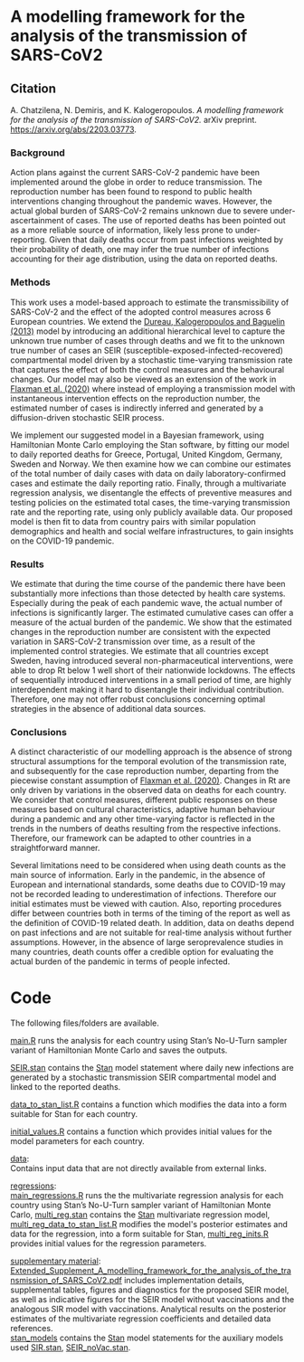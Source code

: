 
# A modelling framework for the analysis of the transmission of SARS-CoV2

## Citation

A. Chatzilena, N. Demiris, and K. Kalogeropoulos. _A modelling framework for the analysis of the transmission of
SARS-CoV2._ arXiv preprint. https://arxiv.org/abs/2203.03773.

### Background

Action plans against the current SARS-CoV-2 pandemic have been implemented around the globe in order to reduce transmission. The reproduction number has been found to respond to public health interventions changing throughout the pandemic waves. However, the actual global burden of SARS-CoV-2 remains unknown due to severe under-ascertainment of cases. The use of reported  deaths has been pointed out as a more reliable source of information, likely less prone to under-reporting. Given that daily deaths occur from past infections weighted by their probability of death, one may infer the true number of infections accounting for their age distribution, using the data on reported deaths.

### Methods 

This work uses a model-based approach to estimate the transmissibility of SARS-CoV-2 and the effect of the adopted control measures across 6 European countries. We extend the [Dureau, Kalogeropoulos and Baguelin (2013)](https://doi.org/10.1093/biostatistics/kxs052) model by introducing an additional hierarchical level to capture the unknown true number of cases through deaths and we fit to the unknown true number of cases an SEIR (susceptible-exposed-infected-recovered) compartmental model driven by a stochastic time-varying transmission rate that captures the effect of both the control measures and the behavioural changes. Our model may also be viewed as an extension of the work in [Flaxman et al. (2020)](https://doi.org/10.1038/s41586-020-2405-7) where instead of employing a transmission model with instantaneous intervention effects on the reproduction number, the estimated number of cases is indirectly inferred and generated by a diffusion-driven stochastic SEIR process.

We implement our suggested model in a Bayesian framework, using Hamiltonian Monte Carlo employing the Stan software, by fitting our model to daily reported deaths for Greece, Portugal, United Kingdom, Germany, Sweden and Norway. We then examine how we can combine our estimates of the total number of daily cases with data on daily laboratory-confirmed cases and estimate the daily reporting ratio. Finally, through a multivariate regression analysis, we disentangle the effects of preventive measures and testing policies on the estimated total cases, the time-varying transmission rate and the reporting rate, using only publicly available data. Our proposed model is then fit to data from country pairs with similar population demographics and health and social welfare infrastructures, to gain insights on the COVID-19 pandemic.

### Results

We estimate that during the time course of the pandemic there have been substantially more infections than those detected by health care systems. Especially during the peak of each pandemic wave, the actual number of infections is significantly larger. The estimated cumulative cases can offer a measure of the actual burden of the pandemic. We show that the estimated changes in the reproduction number are consistent with the expected variation in SARS-CoV-2 transmission over time, as a result of the implemented control strategies. We estimate that all countries except Sweden, having introduced several non-pharmaceutical interventions, were able to drop Rt below 1 well short of their nationwide lockdowns. The effects of sequentially introduced interventions in a small period of time, are highly interdependent making it hard to disentangle their individual contribution. Therefore, one may not offer robust conclusions concerning optimal strategies in the absence of additional data sources.

### Conclusions

A distinct characteristic of our modelling approach is the absence of strong structural assumptions for the temporal evolution of the transmission rate, and subsequently for the case reproduction number, departing from the piecewise constant assumption of  [Flaxman et al. (2020)](https://doi.org/10.1038/s41586-020-2405-7). Changes in Rt are only driven by variations in the observed data on deaths for each country. We consider that control measures, different public responses on these measures based on cultural characteristics, adaptive human behaviour during a pandemic and any other time-varying factor is reflected in the trends in the numbers of deaths resulting from the respective infections. Therefore, our framework can be adapted to other countries in a straightforward manner.

Several limitations need to be considered when using death counts as the main source of information. Early in the pandemic, in the absence of European and international standards, some deaths due to COVID-19 may not be recorded leading to underestimation of infections. Therefore our initial estimates must be viewed with caution. Also, reporting procedures differ between countries both in terms of the timing of the report as well as the definition of COVID-19 related death. In addition, data on deaths depend on past infections and are not suitable for real-time analysis without further assumptions. However, in the absence of large seroprevalence studies in many countries, death counts offer a credible option for evaluating the actual burden of the pandemic in terms of people infected.

# Code

The following files/folders are available.

[main.R](https://github.com/anastasiachtz/seir-gbm/blob/main/main.R) runs the analysis for each country using Stan’s No-U-Turn sampler variant of Hamiltonian Monte Carlo and saves the outputs.

[SEIR.stan](https://github.com/anastasiachtz/seir-gbm/blob/main/SEIR.stan) contains the [Stan](https://mc-stan.org/) model statement where daily new infections are generated by a stochastic transmission SEIR compartmental model and linked to the reported deaths.

[data_to_stan_list.R](https://github.com/anastasiachtz/seir-gbm/blob/main/data_to_stan_list.R) contains a function which modifies the data into a form suitable for Stan for each country.

[initial_values.R](https://github.com/anastasiachtz/seir-gbm/blob/main/initial_values.R) contains a function which provides initial values for the model parameters for each country.

[data](https://github.com/anastasiachtz/seir-gbm/tree/main/data):<br>
Contains input data that are not directly available from external links.

[regressions](https://github.com/anastasiachtz/seir-gbm/tree/main/regressions):<br>
[main_regressions.R](https://github.com/anastasiachtz/seir-gbm/blob/main/regressions/main_regressions.R) runs the the multivariate regression analysis for each country using Stan’s No-U-Turn sampler variant of Hamiltonian Monte Carlo, [multi_reg.stan](https://github.com/anastasiachtz/seir-gbm/blob/main/regressions/multi_reg.stan) contains the [Stan](https://mc-stan.org/) multivariate regression model, [multi_reg_data_to_stan_list.R](https://github.com/anastasiachtz/seir-gbm/blob/main/regressions/multi_reg_data_to_stan_list.R) modifies the model's posterior estimates and data for the regression, into a form suitable for Stan, 
[multi_reg_inits.R](https://github.com/anastasiachtz/seir-gbm/blob/main/regressions/multi_reg_inits.R) provides initial values for the regression parameters.

[supplementary material](https://github.com/anastasiachtz/seir-gbm/tree/main/supplementary%20material):<br>
[Extended_Supplement_A_modelling_framework_for_the_analysis_of_the_transmission_of_SARS_CoV2.pdf](https://github.com/anastasiachtz/seir-gbm/blob/main/supplementary%20material/Extended_Supplement_A_modelling_framework_for_the_analysis_of_the_transmission_of_SARS_CoV2.pdf) includes implementation details, supplemental tables, figures and diagnostics for the proposed SEIR model, as well as indicative figures for the SEIR model without vaccinations and the analogous SIR model with vaccinations. Analytical results on the posterior estimates of the multivariate regression coefficients and detailed data references.<br>
[stan_models](https://github.com/anastasiachtz/seir-gbm/tree/main/supplementary%20material/stan_models) contains the [Stan](https://mc-stan.org/) model statements for the auxiliary models used [SIR.stan](https://github.com/anastasiachtz/seir-gbm/blob/main/supplementary%20material/stan_models/SIR.stan), [SEIR_noVac.stan](https://github.com/anastasiachtz/seir-gbm/blob/main/supplementary%20material/stan_models/SEIR_noVac.stan).

